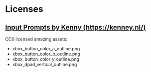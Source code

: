 # Licenses

## [Input Prompts by Kenny (https://kenney.nl/)](https://kenney.nl/assets/input-prompts)

CC0 licensed amazing assets:

- xbox_button_color_a_outline.png
- xbox_button_color_b_outline.png
- xbox_button_color_y_outline.png
- xbox_dpad_vertical_outline.png
